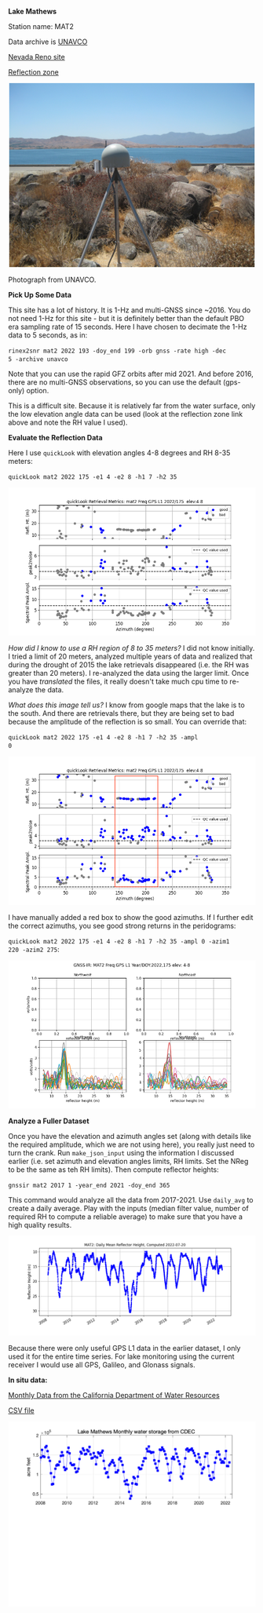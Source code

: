 **Lake Mathews**

Station name: MAT2

Data archive is [UNAVCO](https://www.unavco.org/instrumentation/networks/status/nota/overview/MAT2)

[Nevada Reno site](http://geodesy.unr.edu/NGLStationPages/stations/MAT2.sta)
<P>
<a href=http://gnss-reflections.org/rzones?station=mat2&lat=0.0&lon=0.0&height=0.0&msl=off&RH=20&freq=1&nyquist=0&srate=30&eang=4&azim1=140&azim2=220&system=gps target="_blank">Reflection zone</a>

<P align=center>
<img src=south_mat2.jpg width=500>
<P>

Photograph from UNAVCO.


**Pick Up Some Data**

This site has a lot of history. It is 1-Hz and multi-GNSS since ~2016. 
You do not need 1-Hz for this site - but it is definitely better than the default 
PBO era sampling rate of 15 seconds.  Here I have chosen to decimate the 1-Hz data to 5 seconds,
as in:

<code>rinex2snr mat2 2022 193 -doy_end 199 -orb gnss -rate high -dec 5 -archive unavco</code>

Note that you can use the rapid GFZ orbits after mid 2021. And before 2016, there are no multi-GNSS 
observations, so you can use the default (gps-only) option.

This is a difficult site. Because it is relatively far from the water surface, only the low 
elevation angle data can be used (look at the reflection zone link above and note the RH value I used). 

**Evaluate the Reflection Data**

Here I use <code>quickLook</code> with elevation angles 4-8 degrees and RH 8-35 meters:

<code>quickLook mat2 2022 175 -e1 4 -e2 8 -h1 7 -h2 35</code>

<img src=try1_mat2.png>

*How did I know to use a RH region of 8 to 35 meters?* I did not know initially. I tried a limit of 20 meters, 
analyzed multiple years of data and realized that during the drought of 2015 the lake retrievals disappeared (i.e. 
the RH was greater than 20 meters). I re-analyzed the data using the larger limit. 
Once you have *translated* the files, it really doesn't take much cpu time to re-analyze the data.

*What does this image tell us?* I know from google maps that the lake is to the south. And there are retrievals there,
but they are being set to bad because the amplitude of the reflection is so small. You can override that:

<code>quickLook mat2 2022 175 -e1 4 -e2 8 -h1 7 -h2 35 -ampl 0</code>

<img src=try2_mat2.png>

I have manually added a red box to show the good azimuths. If I further edit the correct azimuths, 
you see good strong returns in the peridograms:

<code>quickLook mat2 2022 175 -e1 4 -e2 8 -h1 7 -h2 35 -ampl 0 -azim1 220 -azim2 275</code>:

<img src=lsp-mat2.png>

**Analyze a Fuller Dataset**

Once you have the elevation and azimuth angles set (along with details like the required amplitude,
which we are not using here), you really just need to turn the crank. Run <code>make_json_input</code> using 
the information I discussed earlier (i.e. set azimuth and elevation angles limits, RH limits. Set the NReg to be
the same as teh RH limits). Then compute reflector heights:

<code>gnssir mat2 2017 1 -year_end 2021 -doy_end 365</code> 

This command would analyze all the data from 2017-2021. Use <code>daily_avg</code> to create a daily average.
Play with the inputs (median filter value, number of required RH to compute a reliable average) to make sure 
that you have a high quality results.

<img src=mat2-avg.png>

Because there were only useful GPS L1 data in the earlier dataset, I only used it for the entire time series.
For lake monitoring using the current receiver I would use all GPS, Galileo, and Glonass signals.

**In situ data:**

[Monthly Data from the California Department of Water Resources](https://cdec.water.ca.gov/dynamicapp/QueryWY?Stations=MHW&SensorNums=15&End=2022-05-20&span=20+years)

[CSV file](LAKE_MATHEWS_MHW.csv)

<img src=mathews_cdec.png>
